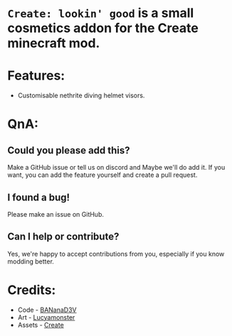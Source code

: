 # `Create: lookin' good` is a small cosmetics addon for the Create minecraft mod.

# Features:

- Customisable nethrite diving helmet visors.

# QnA:

## Could you please add this?
Make a GitHub issue or tell us on discord and Maybe we'll do add it. If you want, you can add the feature yourself and create a pull request.

## I found a bug! 
Please make an issue on GitHub.

## Can I help or contribute? 
Yes, we're happy to accept contributions from you, especially if you know modding better.

# Credits:

- Code - [BANanaD3V](https://github.com/BANanaD3V)
- Art - [Lucyamonster](https://github.com/lucyamonster) 
- Assets - [Create](https://github.com/creators-of-create/create)
